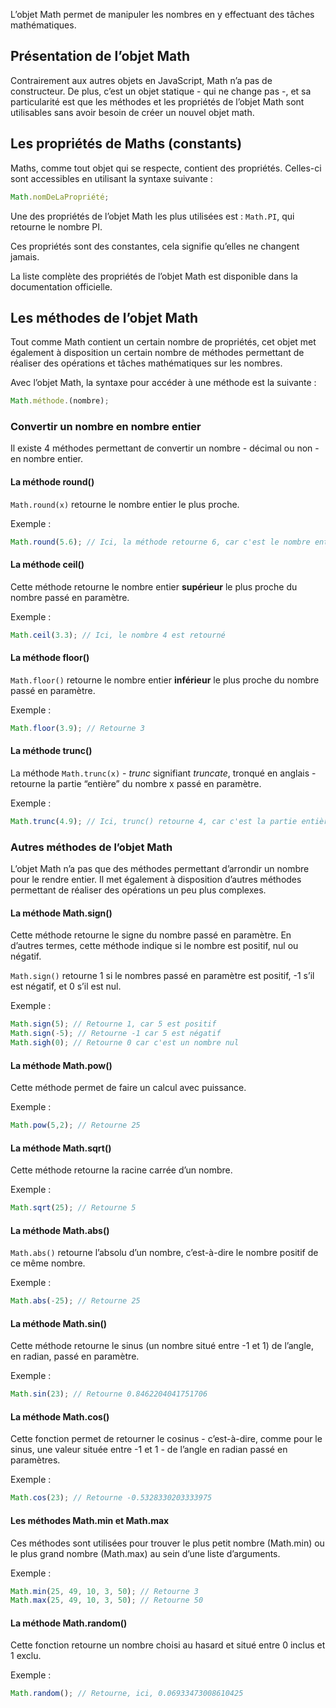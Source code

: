 L’objet Math permet de manipuler les nombres en y effectuant des tâches mathématiques.

## Présentation de l’objet Math

Contrairement aux autres objets en JavaScript, Math n’a pas de constructeur. De plus, c’est un objet statique - qui ne change pas -, et sa particularité est que les méthodes et les propriétés de l’objet Math sont utilisables sans avoir besoin de créer un nouvel objet math.

## Les propriétés de Maths (constants)

Maths, comme tout objet qui se respecte, contient des propriétés. Celles-ci sont accessibles en utilisant la syntaxe suivante :

```js
Math.nomDeLaPropriété;
```

Une des propriétés de l’objet Math les plus utilisées est : ```Math.PI```, qui retourne le nombre PI.

Ces propriétés sont des constantes, cela signifie qu’elles ne changent jamais. 

La liste complète des propriétés de l’objet Math est disponible dans la documentation officielle.

## Les méthodes de l’objet Math

Tout comme Math contient un certain nombre de propriétés, cet objet met également à disposition un certain nombre de méthodes permettant de réaliser des opérations et tâches mathématiques sur les nombres.

Avec l’objet Math, la syntaxe pour accéder à une méthode est la suivante :

```js
Math.méthode.(nombre);
```

### Convertir un nombre en nombre entier

Il existe 4 méthodes permettant de convertir un nombre - décimal ou non - en nombre entier. 

#### La méthode round()

```Math.round(x)``` retourne le nombre entier le plus proche.

Exemple :

```js
Math.round(5.6); // Ici, la méthode retourne 6, car c'est le nombre entier le plus proche
```

#### La méthode ceil()

Cette méthode retourne le nombre entier **supérieur** le plus proche du nombre passé en paramètre. 

Exemple :

```js
Math.ceil(3.3); // Ici, le nombre 4 est retourné
```

#### La méthode floor()

```Math.floor()``` retourne le nombre entier **inférieur** le plus proche du nombre passé en paramètre. 

Exemple :

```js
Math.floor(3.9); // Retourne 3
```

#### La méthode trunc()

La méthode ```Math.trunc(x)``` - *trunc* signifiant *truncate*, tronqué en anglais - retourne la partie “entière” du nombre x passé en paramètre. 

Exemple :

```js
Math.trunc(4.9); // Ici, trunc() retourne 4, car c'est la partie entière du nombre 4.9
```

### Autres méthodes de l’objet Math

L’objet Math n’a pas que des méthodes permettant d’arrondir un nombre pour le rendre entier. Il met également à disposition d’autres méthodes permettant de réaliser des opérations un peu plus complexes.

#### La méthode Math.sign()

Cette méthode retourne le signe du nombre passé en paramètre. En d’autres termes, cette méthode indique si le nombre est positif, nul ou négatif.

```Math.sign()``` retourne 1 si le nombres passé en paramètre est positif, -1 s’il est négatif, et 0 s’il est nul.

Exemple :

```js
Math.sign(5); // Retourne 1, car 5 est positif
Math.sign(-5); // Retourne -1 car 5 est négatif
Math.sigh(0); // Retourne 0 car c'est un nombre nul
```

#### La méthode Math.pow()

Cette méthode permet de faire un calcul avec puissance. 

Exemple :

```js
Math.pow(5,2); // Retourne 25 
```

#### La méthode Math.sqrt()

Cette méthode retourne la racine carrée d’un nombre.

Exemple :

```js
Math.sqrt(25); // Retourne 5
```

#### La méthode Math.abs()

```Math.abs()``` retourne l’absolu d’un nombre, c’est-à-dire le nombre positif de ce même nombre. 

Exemple :

```js
Math.abs(-25); // Retourne 25
```

#### La méthode Math.sin()

Cette méthode retourne le sinus (un nombre situé entre -1 et 1) de l’angle, en radian, passé en paramètre.

Exemple :

```js
Math.sin(23); // Retourne 0.8462204041751706
```

#### La méthode Math.cos()

Cette fonction permet de retourner le cosinus - c’est-à-dire, comme pour le sinus, une valeur située entre -1 et 1 - de l’angle en radian passé en paramètres. 

Exemple :

```js
Math.cos(23); // Retourne -0.5328330203333975
```

#### Les méthodes Math.min et Math.max

Ces méthodes sont utilisées pour trouver le plus petit nombre (Math.min) ou le plus grand nombre (Math.max) au sein d’une liste d’arguments. 

Exemple :

```js
Math.min(25, 49, 10, 3, 50); // Retourne 3
Math.max(25, 49, 10, 3, 50); // Retourne 50
```

#### La méthode Math.random()

Cette fonction retourne un nombre choisi au hasard et situé entre 0 inclus et 1 exclu.

Exemple :

```js
Math.random(); // Retourne, ici, 0.06933473008610425
```
